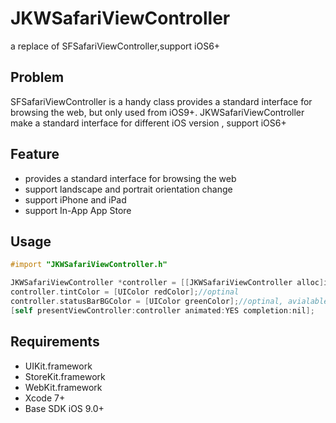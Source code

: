 # JKWSafariViewController

a replace of SFSafariViewController,support iOS6+



## Problem

SFSafariViewController is a handy class provides a standard interface for browsing the web, but only used from iOS9+. JKWSafariViewController make a standard interface for different iOS version ,  support iOS6+



## Feature

- provides a standard interface for browsing the web
- support landscape and portrait  orientation  change
- support iPhone and iPad
- support In-App App Store



## Usage

``` objective-c
#import "JKWSafariViewController.h"

JKWSafariViewController *controller = [[JKWSafariViewController alloc]initWithURL:[NSURL 		URLWithString:@"http://www.baidu.com"]];
controller.tintColor = [UIColor redColor];//optinal 
controller.statusBarBGColor = [UIColor greenColor];//optinal, avialable in iOS8 and below
[self presentViewController:controller animated:YES completion:nil];
```



## Requirements

- UIKit.framework
- StoreKit.framework
- WebKit.framework
- Xcode 7+
- Base SDK iOS 9.0+

